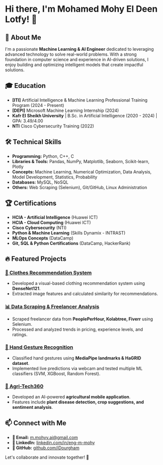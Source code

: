 # Hi there, I'm Mohamed Mohy El Deen Lotfy! 👋

## 🚀 About Me
I'm a passionate **Machine Learning & AI Engineer** dedicated to leveraging advanced technology to solve real-world problems. With a strong foundation in computer science and experience in AI-driven solutions, I enjoy building and optimizing intelligent models that create impactful solutions.

## 🎓 Education
- **[ITI]** Artificial Intelligence & Machine Learning Professional Training Program (2024 - Present)
- **[DEPI]** Microsoft Machine Learning Internship (2024)
- **Kafr El Sheikh University** | B.Sc. in Artificial Intelligence (2020 - 2024) | GPA: 3.49/4.00
- **NTI** Cisco Cybersecurity Training (2022)

## 🛠️ Technical Skills
- **Programming:** Python, C++, C
- **Libraries & Tools:** Pandas, NumPy, Matplotlib, Seaborn, Scikit-learn, Plotly
- **Concepts:** Machine Learning, Numerical Optimization, Data Analysis, Model Development, Statistics, Probability
- **Databases:** MySQL, NoSQL
- **Others:** Web Scraping (Selenium), Git/GitHub, Linux Administration

## 🏆 Certifications
- **HCIA - Artificial Intelligence** (Huawei ICT)
- **HCIA - Cloud Computing** (Huawei ICT)
- **Cisco Cybersecurity** (NTI)
- **Python & Machine Learning** (Skills Dynamix - INTRAST)
- **MLOps Concepts** (DataCamp)
- **Git, SQL & Python Certifications** (DataCamp, HackerRank)

## 🔥 Featured Projects
### [🧥 Clothes Recommendation System](https://github.com/iDourgham/DEPI-Fashion-Recommender)
- Developed a visual-based clothing recommendation system using **DenseNet121**.
- Extracted image features and calculated similarity for recommendations.

### [📊 Data Scraping & Freelancer Analysis](https://github.com/youssefhusain/project-Data-Exploration-Freelancer-Analysis)
- Scraped freelancer data from **PeoplePerHour, Kolabtree, Fiverr** using Selenium.
- Processed and analyzed trends in pricing, experience levels, and ratings.

### [🤝 Hand Gesture Recognition](https://github.com/iDourgham/Hand-Gesture-Classification)
- Classified hand gestures using **MediaPipe landmarks & HaGRID dataset**.
- Implemented live predictions via webcam and tested multiple ML classifiers (SVM, XGBoost, Random Forest).

### [🌱 Agri-Tech360](https://github.com/Elksass315/Agri-tech360)
- Developed an AI-powered **agricultural mobile application**.
- Features include **plant disease detection, crop suggestions, and sentiment analysis**.

## 📫 Connect with Me
- **📧 Email:** m.mohyy.ai@gmail.com
- **🔗 LinkedIn:** [linkedin.com/in/eng-m-mohy](https://linkedin.com/in/eng-m-mohy)
- **🐙 GitHub:** [github.com/iDourgham](https://github.com/iDourgham)

Let's collaborate and innovate together! 🚀
